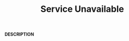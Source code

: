 ﻿---
category: 5xx
code: 503
cover: https://firebasestorage.googleapis.com/v0/b/capy-http.appspot.com/o/Capy503.webp?alt=media
coverAlt: Service Unavailable
description: Service Unavailable
pubDate: 2014-06-01
tags:
- 5xx
title: Service Unavailable
---

__DESCRIPTION__